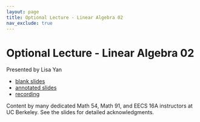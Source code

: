 ```yaml
---
layout: page
title: Optional Lecture - Linear Algebra 02
nav_exclude: true
---
```


# Optional Lecture - Linear Algebra 02

Presented by Lisa Yan

- [blank slides](https://drive.google.com/file/d/19qhrj5vWdt-xTnebuK0CLoEElZGvoegs/view?usp=share_link)
- [annotated slides](https://drive.google.com/file/d/1thI8kuu7Sj8vUd71LUhEAskykjIiuFS4/view?usp=share_link)
- [recording](https://youtu.be/CsUgkc4yCRY)

Content by many dedicated Math 54, Math 91, and EECS 16A instructors at UC Berkeley. See the slides for detailed acknowledgments.

